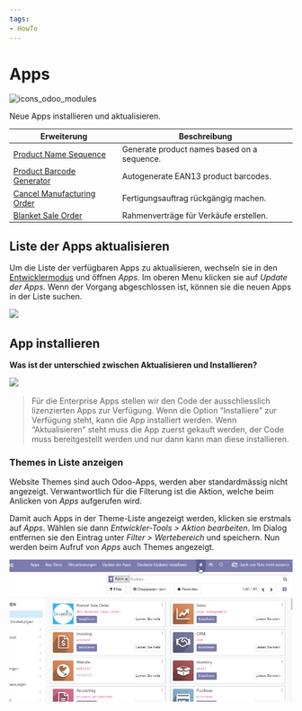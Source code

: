 ```yaml
---
tags:
- HowTo
---
```

# Apps
![icons_odoo_modules](assets/icons_odoo_modules.png)

Neue Apps installieren und aktualisieren.

| Erweiterung                                                 | Beschreibung                                |
| ----------------------------------------------------------- | ------------------------------------------- |
| [Product Name Sequence](Product-Name-Sequence.md)           | Generate product names based on a sequence. |
| [Product Barcode Generator](Product-Barcode-Generator.md)   | Autogenerate EAN13 product barcodes.        |
| [Cancel Manufacturing Order](Cancel-Manufacturing-Order.md) | Fertigungsauftrag rückgängig machen.        |
| [Blanket Sale Order](Blanket-Sale-Order.md)                 | Rahmenverträge für Verkäufe erstellen.      |

## Liste der Apps aktualisieren

Um die Liste der verfügbaren Apps zu aktualisieren, wechseln sie in den [Entwicklermodus](Einstellungen.md#Entwicklermodus%20aktivieren) und öffnen *Apps*. Im oberen Menu klicken sie auf *Update der Apps*. Wenn der Vorgang abgeschlossen ist, können sie die neuen Apps in der Liste suchen.

![](assets/Apps%20Liste%20aktualisieren.png)

## App installieren

**Was ist der unterschied zwischen Aktualisieren und Installieren?**

![](assets/Apps%20installieren%20und%20aktualisieren.png)

> Für die Enterprise Apps stellen wir den Code der ausschliesslich lizenzierten Apps zur Verfügung. Wenn die Option “Installiere” zur Verfügung steht, kann die App installiert werden. Wenn “Aktualisieren” steht muss die App zuerst gekauft werden, der Code muss bereitgestellt werden und nur dann kann man diese installieren.

### Themes in Liste anzeigen

Website Themes sind auch Odoo-Apps, werden aber standardmässig nicht angezeigt. Verwantwortlich für die Filterung ist die Aktion, welche beim Anlicken von *Apps* aufgerufen wird.

Damit auch Apps in der Theme-Liste angezeigt werden, klicken sie erstmals auf *Apps*. Wählen sie dann *Entwickler-Tools > Aktion bearbeiten*. Im Dialog entfernen sie den Eintrag unter *Filter > Wertebereich* und speichern. Nun werden beim Aufruf von *Apps* auch Themes angezeigt.

![Apps Themes anzeigen](assets/Apps%20Themes%20anzeigen.gif)

